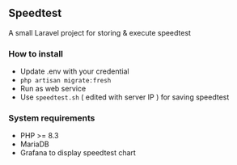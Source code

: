 ## Speedtest
A small Laravel project for storing & execute speedtest


### How to install
- Update .env with your credential
- `php artisan migrate:fresh`
- Run as web service
- Use `speedtest.sh` ( edited with server IP ) for saving speedtest

### System requirements
- PHP >= 8.3
- MariaDB
- Grafana to display speedtest chart

